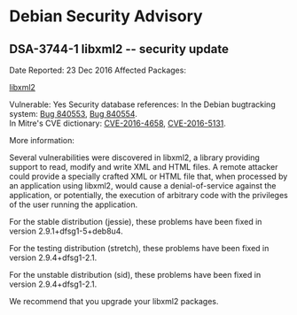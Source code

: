 
Debian Security Advisory
========================


DSA-3744-1 libxml2 -- security update
-------------------------------------



Date Reported:
23 Dec 2016
Affected Packages:

[libxml2](https://packages.debian.org/src:libxml2)

Vulnerable:
Yes
Security database references:
In the Debian bugtracking system: [Bug 840553](https://bugs.debian.org/cgi-bin/bugreport.cgi?bug=840553), [Bug 840554](https://bugs.debian.org/cgi-bin/bugreport.cgi?bug=840554).  
In Mitre's CVE dictionary: [CVE-2016-4658](https://security-tracker.debian.org/tracker/CVE-2016-4658), [CVE-2016-5131](https://security-tracker.debian.org/tracker/CVE-2016-5131).  

More information:

Several vulnerabilities were discovered in libxml2, a library providing
support to read, modify and write XML and HTML files. A remote attacker
could provide a specially crafted XML or HTML file that, when processed
by an application using libxml2, would cause a denial-of-service against
the application, or potentially, the execution of arbitrary code with
the privileges of the user running the application.


For the stable distribution (jessie), these problems have been fixed in
version 2.9.1+dfsg1-5+deb8u4.


For the testing distribution (stretch), these problems have been fixed
in version 2.9.4+dfsg1-2.1.


For the unstable distribution (sid), these problems have been fixed in
version 2.9.4+dfsg1-2.1.


We recommend that you upgrade your libxml2 packages.






